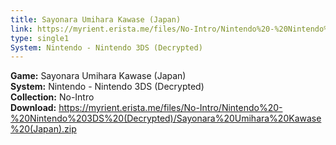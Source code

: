 ```yaml
---
title: Sayonara Umihara Kawase (Japan)
link: https://myrient.erista.me/files/No-Intro/Nintendo%20-%20Nintendo%203DS%20(Decrypted)/Sayonara%20Umihara%20Kawase%20(Japan).zip
type: single1
System: Nintendo - Nintendo 3DS (Decrypted)
---
```

<b>Game:</b> Sayonara Umihara Kawase (Japan)<br>
<b>System:</b> Nintendo - Nintendo 3DS (Decrypted)<br>
<b>Collection:</b> No-Intro<br>
<b>Download:</b> https://myrient.erista.me/files/No-Intro/Nintendo%20-%20Nintendo%203DS%20(Decrypted)/Sayonara%20Umihara%20Kawase%20(Japan).zip